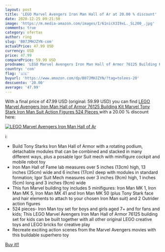 ```yaml
---
layout: post
title: 'LEGO Marvel Avengers Iron Man Hall of Ar at 20.00 % discount'
date: 2020-12-25 09:21:50
image: 'https://m.media-amazon.com/images/I/61nicX3I9xL._SL200_.jpg'
comments: true
category: ofertas
author: ring
slug: 'B07JMHJZYN-com'
actualPrice: 47.99 USD
currency: USD
price: 47.99
comparePrice: 59.99 USD
prodname: 'LEGO Marvel Avengers Iron Man Hall of Armor 76125 Building Kit Marvel Tony Stark Iron Man Suit Action Figures  524 Pieces '
country: 'com'
flag: '🇺🇸'
buyurl: 'https://www.amazon.com/dp/B07JMHJZYN/?tag=tolees-20'
descuento: '20.00'
average: '47.99'
---
```


With a final price of 47.99 USD (original: 59.99 USD) you can find [LEGO Marvel Avengers Iron Man Hall of Armor 76125 Building Kit Marvel Tony Stark Iron Man Suit Action Figures  524 Pieces ](https://www.amazon.com/dp/B07JMHJZYN/?tag=tolees-20) with a  20.00 % discount here:

[![LEGO Marvel Avengers Iron Man Hall of Ar](https://m.media-amazon.com/images/I/61nicX3I9xL._SL200_.jpg)](https://www.amazon.com/dp/B07JMHJZYN/?tag=tolees-20)

ℹ️:

- Build Tony Starks Iron Man Hall of Armor with a rotating podium, detachable modules that can be combined and stacked in many different ways, plus a posable Igor Suit mech with minifigure cockpit and mobile robot toy
- Iron Man Hall of Fame lab measures over 5 inches (13cm) high, 13 inches (35cm) wide and 6 inches (17cm) deep with modules in standard formation; Igor Suit Mech measures over 3 inches (9cm) high, 1 inches (5cm) long and 3 inches (9cm) wide
- This fun Marvel building toy includes 5 minifigures: Iron Man MK 1, Iron Man MK 5, Iron Man MK 41 and Iron Man MK 50 (plus Tony Stark face and hair elements to attach to your chosen Iron Man suit) and 2 Outrider action figures
- 524 pieces- Iron Man toy set for boys and girls aged 7+ and for fans and kids; This LEGO Marvel Avengers Iron Man Hall of Armor 76125 building set for kids can be built together with all other original LEGO creative toys and LEGO bricks for creative play
- Recreate exciting action scenes from the Marvel Avengers movies with this buildable superhero toy

[Buy it!!](https://www.amazon.com/dp/B07JMHJZYN/?tag=tolees-20)
